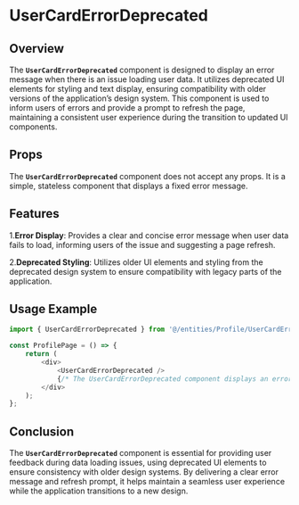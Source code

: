 # UserCardErrorDeprecated

## Overview
The **`UserCardErrorDeprecated`** component is designed to display an error message when there is an issue loading user data. It utilizes deprecated UI elements for styling and text display, ensuring compatibility with older versions of the application’s design system. This component is used to inform users of errors and provide a prompt to refresh the page, maintaining a consistent user experience during the transition to updated UI components.

## Props
The **`UserCardErrorDeprecated`** component does not accept any props. It is a simple, stateless component that displays a fixed error message.

## Features
1.**Error Display**: Provides a clear and concise error message when user data fails to load, informing users of the issue and suggesting a page refresh.

2.**Deprecated Styling**: Utilizes older UI elements and styling from the deprecated design system to ensure compatibility with legacy parts of the application.

## Usage Example
```typescript jsx
import { UserCardErrorDeprecated } from '@/entities/Profile/UserCardErrorDeprecated';

const ProfilePage = () => {
    return (
        <div>
            <UserCardErrorDeprecated />
            {/* The UserCardErrorDeprecated component displays an error message related to user data loading issues */}
        </div>
    );
};
```
## Conclusion
The **`UserCardErrorDeprecated`** component is essential for providing user feedback during data loading issues, using deprecated UI elements to ensure consistency with older design systems. By delivering a clear error message and refresh prompt, it helps maintain a seamless user experience while the application transitions to a new design.
